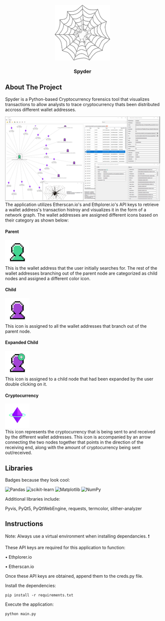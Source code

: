 
<div align="center">
  <a href="https://github.com/HuthaifaM/Spyder">
    <img src="Icons/appLogo.png" alt="Logo" width="180" height="180">
  </a>
  
  <h3 align="center">Spyder</h3>
</div>

## About The Project
Spyder is a Python-based Cryptocurrency forensics tool that visualizes transactions to allow analysts to trace cryptocurrency thats been distributed accross different wallet addresses.

<div align="center">
  <a href="https://github.com/HuthaifaM/Spyder">
    <img src="Icons/Application Screenshot.PNG" alt="Logo">
  </a>
</div>
The application utilizes Etherscan.io's and Ethplorer.io's API keys to retrieve a wallet address's transaction histroy and visualizes it in the form of a network graph. The wallet addresses are assigned different icons based on their category as shown below:

#### Parent
<div align="left">
  <a href="https://github.com/HuthaifaM/Spyder">
    <img src="Icons/parent.png" alt="Parent" height=80 width=80>
  </a>
</div>
This is the wallet address that the user initially searches for. The rest of the wallet addresses branching out of the parent node are categorized as child nodes and assigned a different color icon.

#### Child
<div align="left">
  <a href="https://github.com/HuthaifaM/Spyder">
    <img src="Icons/user.png" alt="Child" height=80 width=80>
  </a>
</div>
This icon is assigned to all the wallet addresses that branch out of the parent node.

#### Expanded Child
<div align="left">
  <a href="https://github.com/HuthaifaM/Spyder">
    <img src="Icons/userNodeExpand.png" alt="ExpandedChild" height=80 width=80>
  </a>
</div>
This icon is assigned to a child node that had been expanded by the user double clicking on it.

#### Cryptocurrency
<div align="left">
  <a href="https://github.com/HuthaifaM/Spyder">
    <img src="Icons/eth.png" alt="ExpandedChild" height=80 width=80>
  </a>
</div>
This icon represents the cryptocurrency that is being sent to and received by the different wallet addresses. This icon is accompanied by an arrow connecting the two nodes together that points in the direction of the receiving end, along with the amount of cryptocurrency being sent out/received.

## Libraries
Badges because they look cool:

![Pandas](https://img.shields.io/badge/pandas-%23150458.svg?style=for-the-badge&logo=pandas&logoColor=white)
![scikit-learn](https://img.shields.io/badge/scikit--learn-%23F7931E.svg?style=for-the-badge&logo=scikit-learn&logoColor=white)
![Matplotlib](https://img.shields.io/badge/Matplotlib-%23ffffff.svg?style=for-the-badge&logo=Matplotlib&logoColor=black)
![NumPy](https://img.shields.io/badge/numpy-%23013243.svg?style=for-the-badge&logo=numpy&logoColor=white)

Additional libraries include:

Pyvis, PyQt5, PyQtWebEngine, requests, termcolor, slither-analyzer


## Instructions
Note: Always use a virtual environment when installing dependancies. :exclamation:

These API keys are required for this application to function:

• Ethplorer.io

• Etherscan.io

Once these API keys are obtained, append them to the creds.py file.

Install the dependencies:
```
pip install -r requirements.txt
```
Execute the application:
```
python main.py
```
